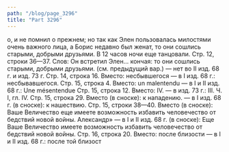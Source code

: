 ```yaml
---
path: "/blog/page_3296"
title: "Part 3296"
---
```


о, и не помнил о прежнем; но так как Элен пользовалась милостями очень важного лица, а Борис недавно был женат, то они сошлись старыми, добрыми друзьями.
В 12 часов ночи еще танцовали.
Стр. 12, строки 36—37.
Слов: Он встретил Элен... кончая: то они сошлись старыми, добрыми друзьями. (см. предыдущий вар.) — нет во II изд. 68 г. и изд. 73 г.
Стр. 14, строка 16.
Вместо: несбывшегося — в I изд. 68 г.: несбывавшегося.
Стр. 15, строка 4.
Вместо: un malentendu — в I и II изд. 68 г.: Une mésentendue
Стр. 15, строка 12.
Вместо: IV. — в изд. 73 г.: III.
Ч. I, гл. IV.
Стр. 15, строка 29.
Вместо (в сноске): к нападению. — в I изд. 68 г. (в сноске): к нашествию.
Стр. 15, строки 38—40.
Вместо (в сноске): Ваше Величество еще имеете возможность избавить человечество от бедствий новой войны. Александр» — в I и II изд. 68 г. (в сноске): Еще Ваше Величество имеете возможность избавить человечество от бедствий новой войны.
Стр. 16, строка 20.
Вместо: после близости — в I и II изд. 68 г.: после той близост
